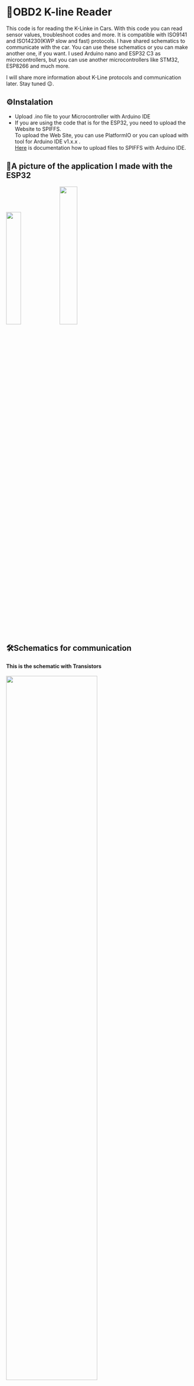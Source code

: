 # 🚗OBD2 K-line Reader
This code is for reading the K-Linke in Cars. With this code you can read sensor values, troubleshoot codes and more. It is compatible with ISO9141 and ISO14230(KWP slow and fast) protocols.
I have shared schematics to communicate with the car. You can use these schematics or you can make another one, if you want. I used Arduino nano and ESP32 C3 as microcontrollers, but you can use another microcontrollers like STM32, ESP8266 and much more.

I will share more information about K-Line protocols and communication later. Stay tuned 😉.

## ⚙️Instalation
* Upload .ino file to your Microcontroller with Arduino IDE
* If you are using the code that is for the ESP32, you need to upload the Website to SPIFFS. </br>
 To upload the Web Site, you can use PlatformIO or you can upload with tool for Arduino IDE v1.x.x .</br>
  [Here](https://randomnerdtutorials.com/install-esp32-filesystem-uploader-arduino-ide/) is documentation how to upload files to SPIFFS with Arduino IDE.

## 📱A picture of the application I made with the ESP32
<img src="https://github.com/muki01/OBD2_K-line_Reader/assets/75759731/3b923d34-b85f-424e-b796-b458d20b769e" width=28%>
<img src="https://github.com/muki01/OBD2_K-line_Reader/assets/75759731/318ee48f-2735-4091-ba23-e03e45f6ec02" width=31%>

## 🛠️Schematics for communication
#### This is the schematic with Transistors
<img src="https://github.com/muki01/OBD2_K-line_Reader/blob/main/Schematics/Transistor%20Schematic.png" width=70%>

#### This is the schematic with L9637D
<img src="https://github.com/muki01/OBD2_K-line_Reader/blob/main/Schematics/L9637D.png" width=70%>

## The device I made with ESP32 C3 SuperMini.
<img src="https://github.com/muki01/OBD2_K-line_Reader/assets/75759731/e6de1715-fa77-4e7f-b723-4eebebad2242" width=70%>
<img src="https://github.com/muki01/OBD2_K-line_Reader/assets/75759731/39cb36cf-74dd-46c8-902c-27799c8c8f58" width=70%>

